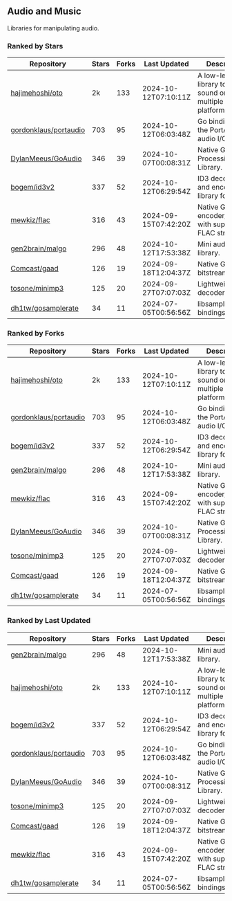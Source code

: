 ## Audio and Music

Libraries for manipulating audio.

### Ranked by Stars

| Repository | Stars | Forks | Last Updated | Description | 
|------------|-------|-------|--------------|-------------|
| [hajimehoshi/oto](https://github.com/hajimehoshi/oto) | 2k | 133 | 2024-10-12T07:10:11Z |  A low-level library to play sound on multiple platforms. |
| [gordonklaus/portaudio](https://github.com/gordonklaus/portaudio) | 703 | 95 | 2024-10-12T06:03:48Z |  Go bindings for the PortAudio audio I/O library. |
| [DylanMeeus/GoAudio](https://github.com/DylanMeeus/GoAudio) | 346 | 39 | 2024-10-07T00:08:31Z |  Native Go Audio Processing Library. |
| [bogem/id3v2](https://github.com/bogem/id3v2) | 337 | 52 | 2024-10-12T06:29:54Z |  ID3 decoding and encoding library for Go. |
| [mewkiz/flac](https://github.com/mewkiz/flac) | 316 | 43 | 2024-09-15T07:42:20Z |  Native Go FLAC encoder/decoder with support for FLAC streams. |
| [gen2brain/malgo](https://github.com/gen2brain/malgo) | 296 | 48 | 2024-10-12T17:53:38Z |  Mini audio library. |
| [Comcast/gaad](https://github.com/Comcast/gaad) | 126 | 19 | 2024-09-18T12:04:37Z |  Native Go AAC bitstream parser. |
| [tosone/minimp3](https://github.com/tosone/minimp3) | 125 | 20 | 2024-09-27T07:07:03Z |  Lightweight MP3 decoder library. |
| [dh1tw/gosamplerate](https://github.com/dh1tw/gosamplerate) | 34 | 11 | 2024-07-05T00:56:56Z |  libsamplerate bindings for go. |

### Ranked by Forks

| Repository | Stars | Forks | Last Updated | Description | 
|------------|-------|-------|--------------|-------------|
| [hajimehoshi/oto](https://github.com/hajimehoshi/oto) | 2k | 133 | 2024-10-12T07:10:11Z |  A low-level library to play sound on multiple platforms. |
| [gordonklaus/portaudio](https://github.com/gordonklaus/portaudio) | 703 | 95 | 2024-10-12T06:03:48Z |  Go bindings for the PortAudio audio I/O library. |
| [bogem/id3v2](https://github.com/bogem/id3v2) | 337 | 52 | 2024-10-12T06:29:54Z |  ID3 decoding and encoding library for Go. |
| [gen2brain/malgo](https://github.com/gen2brain/malgo) | 296 | 48 | 2024-10-12T17:53:38Z |  Mini audio library. |
| [mewkiz/flac](https://github.com/mewkiz/flac) | 316 | 43 | 2024-09-15T07:42:20Z |  Native Go FLAC encoder/decoder with support for FLAC streams. |
| [DylanMeeus/GoAudio](https://github.com/DylanMeeus/GoAudio) | 346 | 39 | 2024-10-07T00:08:31Z |  Native Go Audio Processing Library. |
| [tosone/minimp3](https://github.com/tosone/minimp3) | 125 | 20 | 2024-09-27T07:07:03Z |  Lightweight MP3 decoder library. |
| [Comcast/gaad](https://github.com/Comcast/gaad) | 126 | 19 | 2024-09-18T12:04:37Z |  Native Go AAC bitstream parser. |
| [dh1tw/gosamplerate](https://github.com/dh1tw/gosamplerate) | 34 | 11 | 2024-07-05T00:56:56Z |  libsamplerate bindings for go. |

### Ranked by Last Updated

| Repository | Stars | Forks | Last Updated | Description | 
|------------|-------|-------|--------------|-------------|
| [gen2brain/malgo](https://github.com/gen2brain/malgo) | 296 | 48 | 2024-10-12T17:53:38Z |  Mini audio library. |
| [hajimehoshi/oto](https://github.com/hajimehoshi/oto) | 2k | 133 | 2024-10-12T07:10:11Z |  A low-level library to play sound on multiple platforms. |
| [bogem/id3v2](https://github.com/bogem/id3v2) | 337 | 52 | 2024-10-12T06:29:54Z |  ID3 decoding and encoding library for Go. |
| [gordonklaus/portaudio](https://github.com/gordonklaus/portaudio) | 703 | 95 | 2024-10-12T06:03:48Z |  Go bindings for the PortAudio audio I/O library. |
| [DylanMeeus/GoAudio](https://github.com/DylanMeeus/GoAudio) | 346 | 39 | 2024-10-07T00:08:31Z |  Native Go Audio Processing Library. |
| [tosone/minimp3](https://github.com/tosone/minimp3) | 125 | 20 | 2024-09-27T07:07:03Z |  Lightweight MP3 decoder library. |
| [Comcast/gaad](https://github.com/Comcast/gaad) | 126 | 19 | 2024-09-18T12:04:37Z |  Native Go AAC bitstream parser. |
| [mewkiz/flac](https://github.com/mewkiz/flac) | 316 | 43 | 2024-09-15T07:42:20Z |  Native Go FLAC encoder/decoder with support for FLAC streams. |
| [dh1tw/gosamplerate](https://github.com/dh1tw/gosamplerate) | 34 | 11 | 2024-07-05T00:56:56Z |  libsamplerate bindings for go. |

